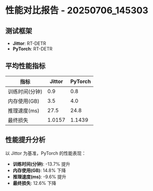 # 性能对比报告 - 20250706_145303

## 测试框架

- **Jittor**: RT-DETR
- **PyTorch**: RT-DETR

## 平均性能指标

| 指标 | Jittor | PyTorch |
|------|-----|-----|
| 训练时间(分钟) | 0.9 | 0.8 |
| 内存使用(GB) | 3.5 | 4.0 |
| 推理速度(ms) | 27.5 | 24.8 |
| 最终损失 | 1.0157 | 1.1439 |

## 性能提升分析

以 Jittor 为基准，PyTorch 的性能表现：

- **训练时间(分钟)**: -13.7% 提升
- **内存使用(GB)**: 14.8% 下降
- **推理速度(ms)**: -9.6% 提升
- **最终损失**: 12.6% 下降
